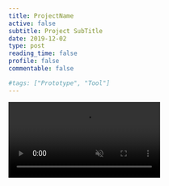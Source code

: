 ```yaml
---
title: ProjectName
active: false
subtitle: Project SubTitle
date: 2019-12-02
type: post
reading_time: false
profile: false
commentable: false

#tags: ["Prototype", "Tool"]
---
```


<div class="video_thing">
    <video muted autoplay="" name="media" loop=""><source src="https://thumbs.gfycat.com/ElderlyMagnificentDuck-mobile.mp4" type="video/mp4"></video>
</div>

<!--more-->
